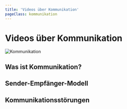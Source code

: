 ```yaml
---
title: 'Videos über Kommunikation'
pageClass: kommunikation
---
```


<infoBox>

# Videos über Kommunikation

![Kommunikation](/img/media/kommunikation.jpg "Kommunikation")

</infoBox>


## Was ist Kommunikation?

<YouTube videoid="z4EFDWgVzyw" />

## Sender-Empfänger-Modell

<YouTube videoid="VkGtMz8ZA0U" />

## Kommunikationsstörungen

<YouTube videoid="r3Tfb9StUOc" />